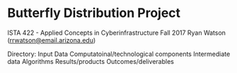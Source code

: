 # Butterfly Distribution Project
ISTA 422 - Applied Concepts in Cyberinfrastructure
Fall 2017
Ryan Watson (rrwatson@email.arizona.edu)

Directory:
	Input Data
	Computatoinal/technological components
	Intermediate data
	Algorithms
	Results/products
	Outcomes/deliverables	
